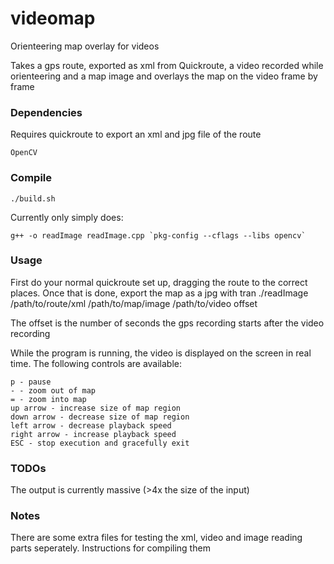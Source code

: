 # videomap
Orienteering map overlay for videos

Takes a gps route, exported as xml from Quickroute, a video recorded while orienteering and a map image and overlays the map on the video frame by frame

### Dependencies
Requires quickroute to export an xml and jpg file of the route
```
OpenCV
```

### Compile
```
./build.sh
```
Currently only simply does:
```
g++ -o readImage readImage.cpp `pkg-config --cflags --libs opencv`
```

### Usage
First do your normal quickroute set up, dragging the route to the correct places. Once that is done, export the map as a jpg with tran
./readImage /path/to/route/xml /path/to/map/image /path/to/video offset

The offset is the number of seconds the gps recording starts after the video recording

While the program is running, the video is displayed on the screen in real time. The following controls are available:
```
p - pause
- - zoom out of map
= - zoom into map
up arrow - increase size of map region
down arrow - decrease size of map region
left arrow - decrease playback speed
right arrow - increase playback speed
ESC - stop execution and gracefully exit
```

### TODOs
The output is currently massive (>4x the size of the input)

### Notes
There are some extra files for testing the xml, video and image reading parts seperately. Instructions for compiling them


